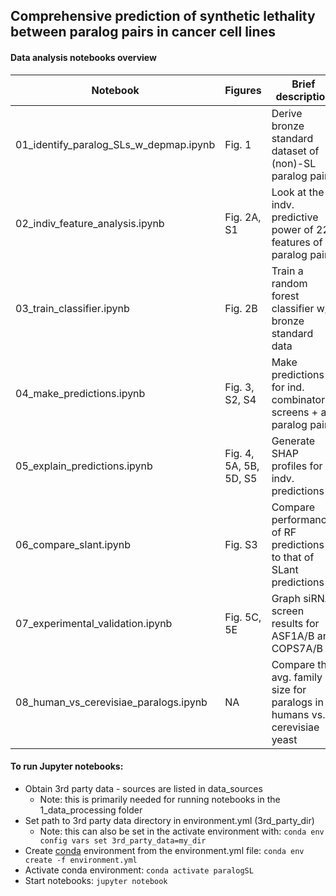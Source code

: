 ## Comprehensive prediction of synthetic lethality between paralog pairs in cancer cell lines


#### Data analysis notebooks overview
| Notebook                                | Figures                 | Brief description                                        |
| --------------------------------------- |:------------------------| ---------------------------------------------------------|
| 01_identify_paralog_SLs_w_depmap.ipynb  | Fig. 1                  | Derive bronze standard dataset of (non)-SL paralog pairs           |
| 02_indiv_feature_analysis.ipynb         | Fig. 2A, S1             | Look at the indv. predictive power of 22 features of paralog pairs |
| 03_train_classifier.ipynb               | Fig. 2B                 | Train a random forest classifier w/ bronze standard data |
| 04_make_predictions.ipynb               | Fig. 3, S2, S4          | Make predictions for ind. combinatorial screens + all paralog pairs |
| 05_explain_predictions.ipynb            | Fig. 4, 5A, 5B, 5D, S5  | Generate SHAP profiles for indv. predictions |
| 06_compare_slant.ipynb                  | Fig. S3                 | Compare performance of RF predictions to that of SLant predictions |
| 07_experimental_validation.ipynb        | Fig. 5C, 5E             | Graph siRNA screen results for ASF1A/B and COPS7A/B |
| 08_human_vs_cerevisiae_paralogs.ipynb   | NA                      | Compare the avg. family size for paralogs in humans vs. cerevisiae yeast |



#### To run Jupyter notebooks:
* Obtain 3rd party data - sources are listed in data_sources
    * Note: this is primarily needed for running notebooks in the 1_data_processing folder
* Set path to 3rd party data directory in environment.yml (3rd_party_dir)
  * Note: this can also be set in the activate environment with: `conda env config vars set 3rd_party_data=my_dir`
* Create [conda](https://docs.conda.io/projects/conda/en/latest/user-guide/tasks/manage-environments.html) environment from the environment.yml file: `conda env create -f environment.yml`
* Activate conda environment: `conda activate paralogSL`
* Start notebooks: `jupyter notebook`




